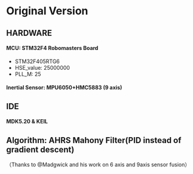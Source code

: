 #  Original Version
## HARDWARE
#### MCU: STM32F4 Robomasters Board
- STM32F405RTG6 
- HSE_value: 25000000
- PLL_M: 25

#### Inertial Sensor: MPU6050+HMC5883 (9 axis)
## IDE
#### MDK5.20 & KEIL

## Algorithm: AHRS Mahony Filter(PID instead of gradient descent)
（Thanks to @Madgwick and his work on 6 axis and 9axis sensor fusion）

